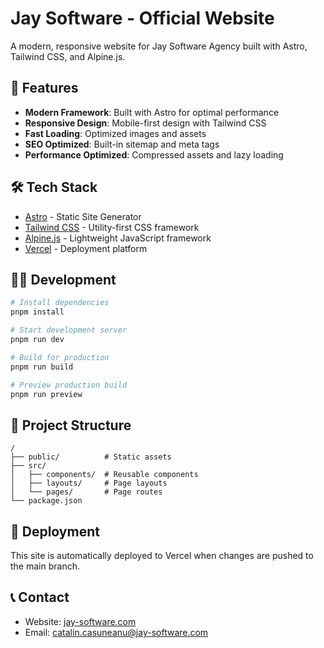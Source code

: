# Jay Software - Official Website

A modern, responsive website for Jay Software Agency built with Astro, Tailwind CSS, and Alpine.js.

## 🚀 Features

- **Modern Framework**: Built with Astro for optimal performance
- **Responsive Design**: Mobile-first design with Tailwind CSS
- **Fast Loading**: Optimized images and assets
- **SEO Optimized**: Built-in sitemap and meta tags
- **Performance Optimized**: Compressed assets and lazy loading

## 🛠️ Tech Stack

- [Astro](https://astro.build/) - Static Site Generator
- [Tailwind CSS](https://tailwindcss.com/) - Utility-first CSS framework
- [Alpine.js](https://alpinejs.dev/) - Lightweight JavaScript framework
- [Vercel](https://vercel.com/) - Deployment platform

## 🏃‍♂️ Development

```bash
# Install dependencies
pnpm install

# Start development server
pnpm run dev

# Build for production
pnpm run build

# Preview production build
pnpm run preview
```

## 📁 Project Structure

```
/
├── public/          # Static assets
├── src/
│   ├── components/  # Reusable components
│   ├── layouts/     # Page layouts
│   └── pages/       # Page routes
└── package.json
```

## 🚀 Deployment

This site is automatically deployed to Vercel when changes are pushed to the main branch.

## 📞 Contact

- Website: [jay-software.com](https://jay-software.com)
- Email: catalin.casuneanu@jay-software.com
